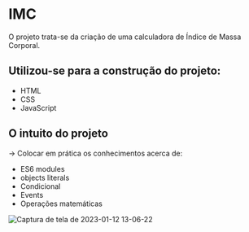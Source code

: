 
# IMC

O projeto trata-se da criação de uma calculadora de Índice de Massa Corporal.

## Utilizou-se para a construção do projeto: 
- HTML
- CSS
- JavaScript

## O intuito do projeto

-> Colocar em prática os conhecimentos acerca de:

- ES6 modules
- objects literals 
- Condicional 
- Events
- Operações matemáticas

![Captura de tela de 2023-01-12 13-06-22](https://user-images.githubusercontent.com/102126245/212119563-a8edc011-035e-4556-bf25-ee04bfcd0fa6.png)
